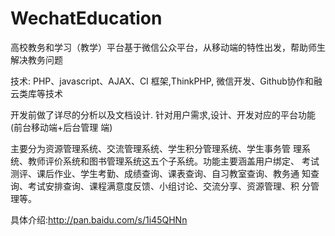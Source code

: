# WechatEducation

高校教务和学习（教学）平台基于微信公众平台，从移动端的特性出发，帮助师生解决教务问题

技术: PHP、javascript、AJAX、CI 框架,ThinkPHP, 微信开发、Github协作和融云类库等技术

开发前做了详尽的分析以及文档设计.
针对用户需求,设计、开发对应的平台功能(前台移动端+后台管理 端)

主要分为资源管理系统、交流管理系统、学生积分管理系统、学生事务管 理系统、教师评价系统和图书管理系统这五个子系统。功能主要涵盖用户绑定、 考试测评、课后作业、学生考勤、成绩查询、课表查询、自习教室查询、教务通 知查询、考试安排查询、课程满意度反馈、小组讨论、交流分享、资源管理、积 分管理等。

具体介绍:http://pan.baidu.com/s/1i45QHNn
